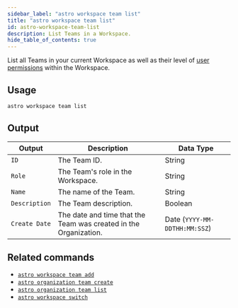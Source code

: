 ```yaml
---
sidebar_label: "astro workspace team list"
title: "astro workspace team list"
id: astro-workspace-team-list
description: List Teams in a Workspace.
hide_table_of_contents: true
---
```


List all Teams in your current Workspace as well as their level of [user permissions](https://docs.astronomer.io/astro/user-permissions) within the Workspace.

## Usage

```sh
astro workspace team list
```

## Output

| Output        | Description                                                      | Data Type                     |
| ------------- | ---------------------------------------------------------------- | ----------------------------- |
| `ID`          | The Team ID.                                                     | String                        |
| `Role`        | The Team's role in the Workspace.                                | String                        |
| `Name`        | The name of the Team.                                            | String                        |
| `Description` | The Team description.                                            | Boolean                       |
| `Create Date` | The date and time that the Team was created in the Organization. | Date (`YYYY-MM-DDTHH:MM:SSZ`) |

## Related commands

- [`astro workspace team add`](cli/astro-workspace-team-add.md)
- [`astro organization team create`](cli/astro-organization-team-create.md)
- [`astro organization team list`](cli/astro-organization-team-list.md)
- [`astro workspace switch`](cli/astro-workspace-switch.md)
